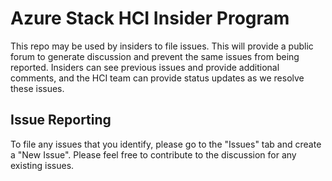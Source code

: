 # Azure Stack HCI Insider Program

This repo may be used by insiders to file issues. This will provide a public forum to generate discussion and prevent the same issues from being reported. Insiders can see previous issues and provide additional comments, and the HCI team can provide status updates as we resolve these issues.

## Issue Reporting

To file any issues that you identify, please go to the "Issues" tab and create a "New Issue". Please feel free to contribute to the discussion for any existing issues.
